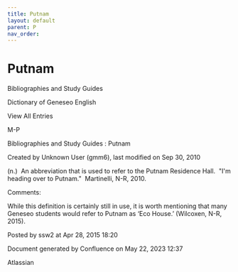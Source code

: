 ```yaml
---
title: Putnam
layout: default
parent: P
nav_order:
---
```


# Putnam

Bibliographies and Study Guides

Dictionary of Geneseo English

View All Entries

M-P

Bibliographies and Study Guides : Putnam

Created by  Unknown User (gmm6), last modified on Sep 30, 2010

(n.)  An abbreviation that is used to refer to the Putnam Residence Hall.  &quot;I'm heading over to Putnam.&quot;  Martinelli, N-R, 2010.

Comments:

While this definition is certainly still in use, it is worth mentioning that many Geneseo students would refer to Putnam as ‘Eco House.’ (Wilcoxen, N-R, 2015).

Posted by ssw2 at Apr 28, 2015 18:20

Document generated by Confluence on May 22, 2023 12:37

Atlassian
